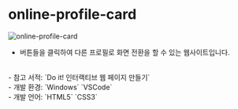 # online-profile-card
![online-profile-card](https://user-images.githubusercontent.com/60216512/154931447-18d30c9a-9cdb-4889-a7ca-f1e93afd88ec.gif)

- 버튼들을 클릭하여 다른 프로필로 화면 전환을 할 수 있는 웹사이트입니다.
<br>
- 참고 서적: `Do it! 인터랙티브 웹 페이지 만들기`
<br>
- 개발 환경: `Windows` `VSCode`
<br>
- 개발 언어: `HTML5` `CSS3`